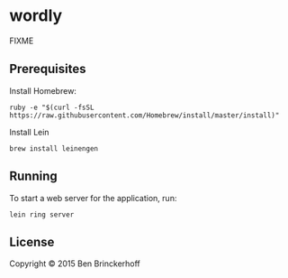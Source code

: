 # wordly

FIXME

## Prerequisites

Install Homebrew:

    ruby -e "$(curl -fsSL https://raw.githubusercontent.com/Homebrew/install/master/install)"

Install Lein

    brew install leinengen

## Running

To start a web server for the application, run:

    lein ring server

## License

Copyright © 2015 Ben Brinckerhoff
